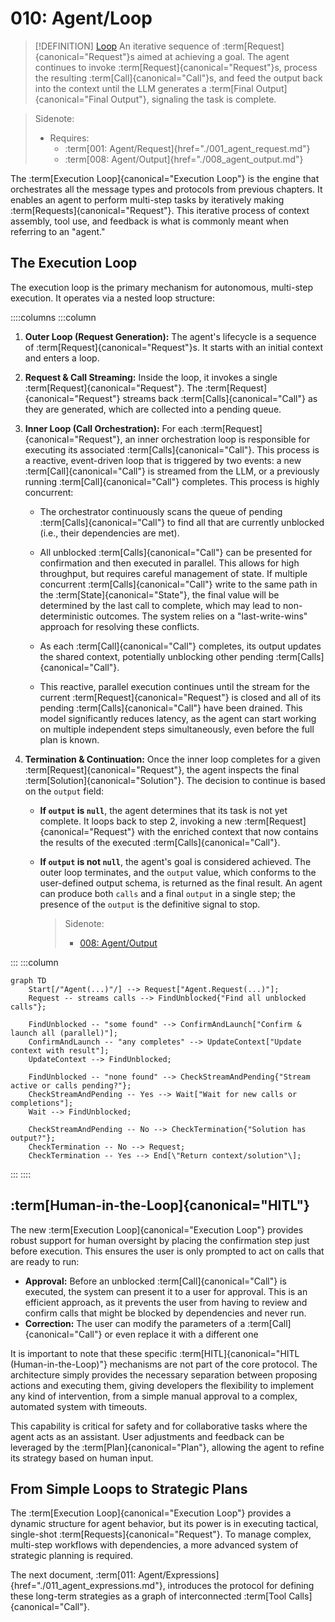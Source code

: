 # 010: Agent/Loop

> [!DEFINITION] [Loop](./000_glossary.md)
> An iterative sequence of :term[Request]{canonical="Request"}s aimed at achieving a goal. The agent continues to invoke :term[Request]{canonical="Request"}s, process the resulting :term[Call]{canonical="Call"}s, and feed the output back into the context until the LLM generates a :term[Final Output]{canonical="Final Output"}, signaling the task is complete.

> Sidenote:
>
> - Requires:
>   - :term[001: Agent/Request]{href="./001_agent_request.md"}
>   - :term[008: Agent/Output]{href="./008_agent_output.md"}

The :term[Execution Loop]{canonical="Execution Loop"} is the engine that orchestrates all the message types and protocols from previous chapters. It enables an agent to perform multi-step tasks by iteratively making :term[Requests]{canonical="Request"}. This iterative process of context assembly, tool use, and feedback is what is commonly meant when referring to an "agent."

## The Execution Loop

The execution loop is the primary mechanism for autonomous, multi-step execution. It operates via a nested loop structure:

::::columns
:::column

1.  **Outer Loop (Request Generation):** The agent's lifecycle is a sequence of :term[Request]{canonical="Request"}s. It starts with an initial context and enters a loop.
2.  **Request & Call Streaming:** Inside the loop, it invokes a single :term[Request]{canonical="Request"}. The :term[Request]{canonical="Request"} streams back :term[Calls]{canonical="Call"} as they are generated, which are collected into a pending queue.
3.  **Inner Loop (Call Orchestration):** For each :term[Request]{canonical="Request"}, an inner orchestration loop is responsible for executing its associated :term[Calls]{canonical="Call"}. This process is a reactive, event-driven loop that is triggered by two events: a new :term[Call]{canonical="Call"} is streamed from the LLM, or a previously running :term[Call]{canonical="Call"} completes. This process is highly concurrent:
    - The orchestrator continuously scans the queue of pending :term[Calls]{canonical="Call"} to find all that are currently unblocked (i.e., their dependencies are met).
    - All unblocked :term[Calls]{canonical="Call"} can be presented for confirmation and then executed in parallel. This allows for high throughput, but requires careful management of state. If multiple concurrent :term[Calls]{canonical="Call"} write to the same path in the :term[State]{canonical="State"}, the final value will be determined by the last call to complete, which may lead to non-deterministic outcomes. The system relies on a "last-write-wins" approach for resolving these conflicts.

    - As each :term[Call]{canonical="Call"} completes, its output updates the shared context, potentially unblocking other pending :term[Calls]{canonical="Call"}.
    - This reactive, parallel execution continues until the stream for the current :term[Request]{canonical="Request"} is closed and all of its pending :term[Calls]{canonical="Call"} have been drained. This model significantly reduces latency, as the agent can start working on multiple independent steps simultaneously, even before the full plan is known.

4.  **Termination & Continuation:** Once the inner loop completes for a given :term[Request]{canonical="Request"}, the agent inspects the final :term[Solution]{canonical="Solution"}. The decision to continue is based on the `output` field:
    - **If `output` is `null`**, the agent determines that its task is not yet complete. It loops back to step 2, invoking a new :term[Request]{canonical="Request"} with the enriched context that now contains the results of the executed :term[Calls]{canonical="Call"}.
    - **If `output` is not `null`**, the agent's goal is considered achieved. The outer loop terminates, and the `output` value, which conforms to the user-defined output schema, is returned as the final result. An agent can produce both `calls` and a final `output` in a single step; the presence of the `output` is the definitive signal to stop.

      > Sidenote:
      >
      > - [008: Agent/Output](./008_agent_output.md)

:::
:::column

```mermaid
graph TD
    Start[/"Agent(...)"/] --> Request["Agent.Request(...)"];
    Request -- streams calls --> FindUnblocked{"Find all unblocked calls"};

    FindUnblocked -- "some found" --> ConfirmAndLaunch["Confirm & launch all (parallel)"];
    ConfirmAndLaunch -- "any completes" --> UpdateContext["Update context with result"];
    UpdateContext --> FindUnblocked;

    FindUnblocked -- "none found" --> CheckStreamAndPending{"Stream active or calls pending?"};
    CheckStreamAndPending -- Yes --> Wait["Wait for new calls or completions"];
    Wait --> FindUnblocked;

    CheckStreamAndPending -- No --> CheckTermination{"Solution has output?"};
    CheckTermination -- No --> Request;
    CheckTermination -- Yes --> End[\"Return context/solution"\];
```

:::
::::

## :term[Human-in-the-Loop]{canonical="HITL"}

The new :term[Execution Loop]{canonical="Execution Loop"} provides robust support for human oversight by placing the confirmation step just before execution. This ensures the user is only prompted to act on calls that are ready to run:

- **Approval:** Before an unblocked :term[Call]{canonical="Call"} is executed, the system can present it to a user for approval. This is an efficient approach, as it prevents the user from having to review and confirm calls that might be blocked by dependencies and never run.
- **Correction:** The user can modify the parameters of a :term[Call]{canonical="Call"} or even replace it with a different one

It is important to note that these specific :term[HITL]{canonical="HITL (Human-in-the-Loop)"} mechanisms are not part of the core protocol. The architecture simply provides the necessary separation between proposing actions and executing them, giving developers the flexibility to implement any kind of intervention, from a simple manual approval to a complex, automated system with timeouts.

This capability is critical for safety and for collaborative tasks where the agent acts as an assistant. User adjustments and feedback can be leveraged by the :term[Plan]{canonical="Plan"}, allowing the agent to refine its strategy based on human input.

## From Simple Loops to Strategic Plans

The :term[Execution Loop]{canonical="Execution Loop"} provides a dynamic structure for agent behavior, but its power is in executing tactical, single-shot :term[Requests]{canonical="Request"}. To manage complex, multi-step workflows with dependencies, a more advanced system of strategic planning is required.

The next document, :term[011: Agent/Expressions]{href="./011_agent_expressions.md"}, introduces the protocol for defining these long-term strategies as a graph of interconnected :term[Tool Calls]{canonical="Call"}.
